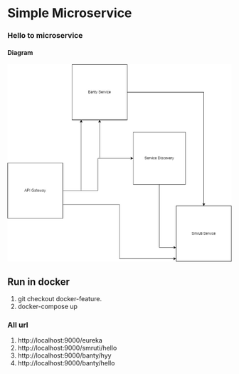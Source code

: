 # Simple Microservice
### Hello to microservice
#### Diagram
![Diagram](./diagram.jpg)

## Run in docker
1. git checkout docker-feature.
2. docker-compose up
### All url
1. http://localhost:9000/eureka 
2. http://localhost:9000/smruti/hello 
3. http://localhost:9000/banty/hyy
4. http://localhost:9000/banty/hello
